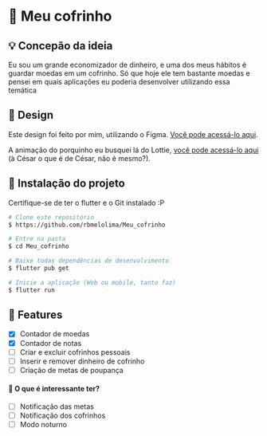 # 🐷 Meu cofrinho

## 💡 Concepão da ideia
Eu sou um grande economizador de dinheiro, e uma dos meus hábitos é guardar moedas em um cofrinho. Só que hoje ele tem bastante moedas e pensei em quais aplicações eu poderia desenvolver utilizando essa temática

## 🎀 Design
Este design foi feito por mim, utilizando o Figma. [Você pode acessá-lo aqui](https://www.figma.com/file/6j8upUTV1UEux6EBhhbHFk/Meu-cofrinho?node-id=1%3A3).

A animação do porquinho eu busquei lá do Lottie, [você pode acessá-lo aqui](https://lottiefiles.com/53775-saving-energy-saving-money) (à César o que é de César, não é mesmo?).

## 🔨 Instalação do projeto
Certifique-se de ter o flutter e o Git instalado :P

```bash
# Clone este repositório
$ https://github.com/rbmelolima/Meu_cofrinho

# Entre na pasta 
$ cd Meu_cofrinho

# Baixe todas dependências de desenvolvimento
$ flutter pub get

# Inicie a aplicação (Web ou mobile, tanto faz)
$ flutter run
```

## 🎯 Features
- [x] Contador de moedas
- [x] Contador de notas
- [ ] Criar e excluir cofrinhos pessoais
- [ ] Inserir e remover dinheiro de cofrinho
- [ ] Criação de metas de poupança

#### 🚧 O que é interessante ter?
- [ ] Notificação das metas
- [ ] Notificação dos cofrinhos
- [ ] Modo noturno
